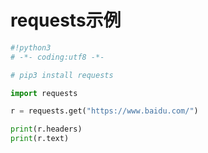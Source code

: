 # requests示例

```python
#!python3
# -*- coding:utf8 -*-

# pip3 install requests

import requests

r = requests.get("https://www.baidu.com/")

print(r.headers)
print(r.text)
```
